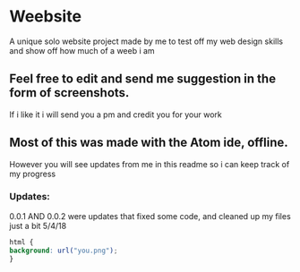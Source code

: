 # Weebsite
A unique solo website project made by me to test off my web design skills and show off how much of a weeb i am

## Feel free to edit and send me suggestion in the form of screenshots.
If i like it i will send you a pm and credit you for your work

## Most of this was made with the Atom ide, offline.
However you will see updates from me in this readme so i can keep track of my progress

### Updates:
0.0.1 AND 0.0.2 were updates that fixed some code, and cleaned up my files just a bit 5/4/18

```css
html {
background: url("you.png");
}
```
